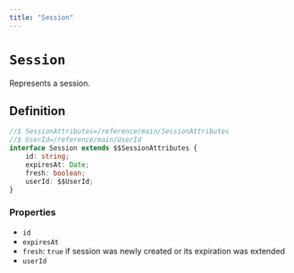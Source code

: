 ```yaml
---
title: "Session"
---
```


# `Session`

Represents a session.

## Definition

```ts
//$ SessionAttributes=/reference/main/SessionAttributes
//$ UserId=/reference/main/UserId
interface Session extends $$SessionAttributes {
	id: string;
	expiresAt: Date;
	fresh: boolean;
	userId: $$UserId;
}
```

### Properties

-   `id`
-   `expiresAt`
-   `fresh`: `true` if session was newly created or its expiration was extended
-   `userId`
